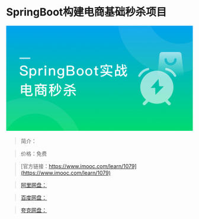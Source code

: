# SpringBoot构建电商基础秒杀项目

![img](../../assets/5fe443080001426005400304.jpg)

> 简介：

> 价格：免费

> [官方链接：https://www.imooc.com/learn/1079](https://www.imooc.com/learn/1079)

> [阿里网盘：]()

> [百度网盘：]()

> [夸克网盘：]()
